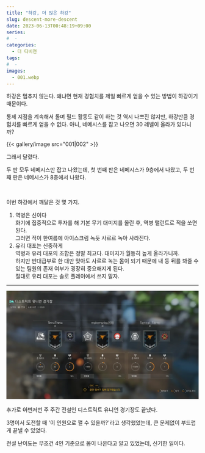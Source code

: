 ```yaml
---
title: "하강, 더 많은 하강"
slug: descent-more-descent
date: 2023-06-13T00:48:19+09:00
series:
#  - 
categories:
  - 더 디비전
tags:
#  - 
images:
  - 001.webp
---
```


하강은 멈추지 않는다. 왜냐면 현재 경험치를 제일 빠르게 얻을 수 있는 방법이 하강이기 때문이다.

통제 지점을 계속해서 돌며 필드 활동도 같이 하는 것 역시 나쁘진 않지만, 하강만큼 경험치를 빠르게 얻을 수 없다. 아니, 네메시스를 잡고 나오면 30 레벨이 올라가 있다니까?

{{< gallery/image src="001|002" >}}

그래서 달렸다.

두 판 모두 네메시스만 잡고 나왔는데, 첫 번째 판은 네메시스가 9층에서 나왔고, 두 번째 판은 네메시스가 8층에서 나왔다.

&nbsp;

이번 하강에서 깨달은 것 몇 가지.

1. 역병은 신이다  
  화기에 집중적으로 투자를 해 기본 무기 대미지를 올린 후, 역병 탤런트로 적을 쏘면 된다.  
  그러면 적이 한여름에 아이스크림 녹듯 사르르 녹아 사라진다.
2. 유리 대포는 신중하게  
  역병과 유리 대포의 조합은 정말 최고다. 대미지가 월등히 높게 올라가니까.  
  하지만 반대급부로 한 대만 맞아도 사르르 녹는 몸이 되기 때문에 내 등 뒤를 봐줄 수 있는 팀원의 존재 여부가 굉장히 중요해지게 된다.  
  절대로 유리 대포는 솔로 플레이에서 쓰지 말자.

***

![](003.webp)

추가로 ~~이번~~저번 주 주간 전설인 디스트릭트 유니언 경기장도 끝냈다.

3명이서 도전할 때 '이 인원으로 깰 수 있을까?'라고 생각했었는데, 큰 문제없이 부드럽게 끝낼 수 있었다.

전설 난이도는 무조건 4인 기준으로 몹이 나온다고 알고 있었는데, 신기한 일이다.
